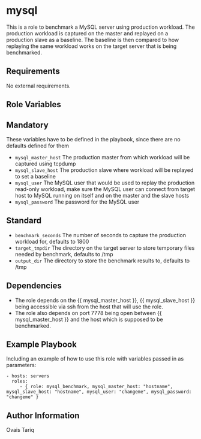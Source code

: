 mysql
========
This is a role to benchmark a MySQL server using production workload. The production workload is captured on the master and replayed on a production slave as a baseline. 
The baseline is then compared to how replaying the same workload works on the target server that is being benchmarked.

Requirements
------------

No external requirements.

Role Variables
--------------

## Mandatory
These variables have to be defined in the playbook, since there are no defaults defined for them
* `mysql_master_host` The production master from which workload will be captured using tcpdump
* `mysql_slave_host` The production slave where workload will be replayed to set a baseline
* `mysql_user` The MySQL user that would be used to replay the production read-only workload, make sure the MySQL user can connect from target host to MySQL running on itself and on the master and the slave hosts
* `mysql_password` The password for the MySQL user

## Standard
* `benchmark_seconds` The number of seconds to capture the production workload for, defaults to 1800
* `target_tmpdir` The directory on the target server to store temporary files needed by benchmark, defaults to /tmp
* `output_dir` The directory to store the benchmark results to, defaults to /tmp

Dependencies
------------

* The role depends on the {{ mysql_master_host }}, {{ mysql_slave_host }} being accessible via ssh from the host that will use the role.
* The role also depends on port 7778 being open between {{ mysql_master_host }} and the host which is supposed to be benchmarked.

Example Playbook
-------------------------

Including an example of how to use this role with variables passed in as parameters:

    - hosts: servers
      roles:
         - { role: mysql_benchmark, mysql_master_host: "hostname", mysql_slave_host: "hostname", mysql_user: "changeme", mysql_password: "changeme" }

Author Information
------------------

Ovais Tariq
